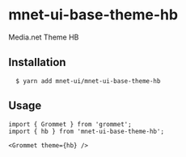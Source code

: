 # mnet-ui-base-theme-hb

Media.net Theme HB

## Installation

```
  $ yarn add mnet-ui/mnet-ui-base-theme-hb
```

## Usage

```
import { Grommet } from 'grommet';
import { hb } from 'mnet-ui-base-theme-hb';

<Grommet theme={hb} />
```
